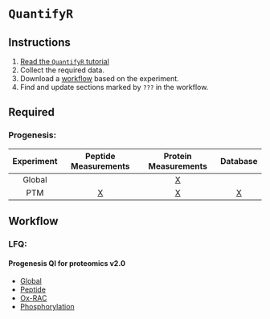 # `QuantifyR`

## Instructions

1. [Read the `QuantifyR` tutorial](https://hickslab.github.io/QuantifyR/)
2. Collect the required data.
3. Download a [workflow](https://github.com/hickslab/QuantifyR/tree/master/workflow) based on the experiment.
4. Find and update sections marked by `???` in the workflow.

## Required

### Progenesis:

|Experiment|Peptide Measurements|Protein Measurements|Database|
|:-:|:-:|:-:|:-:|
|Global||[X](https://raw.githubusercontent.com/hickslab/QuantifyR/master/data/20180502_WOS52_Cr_UPS_protm.csv)||
|PTM|[X](https://raw.githubusercontent.com/hickslab/QuantifyR/master/data/20190123_EWM_AZD1_R_rank-lessthan11-include_uniprot_pepm.csv)|[X](https://raw.githubusercontent.com/hickslab/QuantifyR/master/data/20190123_EWM_AZD1_R_rank-lessthan11-include_uniprot_protm.csv)|[X](https://raw.githubusercontent.com/hickslab/QuantifyR/master/data/Cr_uniprot_crap_20190130.fasta)|

## Workflow

### LFQ:

#### Progenesis QI for proteomics v2.0
* [Global](https://raw.githubusercontent.com/hickslab/QuantifyR/master/workflow/Global-LFQ.R)
* [Peptide](https://raw.githubusercontent.com/hickslab/QuantifyR/master/workflow/Peptide-LFQ.R)
* [Ox-RAC](https://raw.githubusercontent.com/hickslab/QuantifyR/master/workflow/OxRAC-LFQ.R)
* [Phosphorylation](https://raw.githubusercontent.com/hickslab/QuantifyR/master/workflow/Phospho-LFQ.R)

